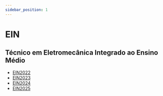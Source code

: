 ```yaml
---
sidebar_position: 1
---
```


# EIN

## Técnico em Eletromecânica Integrado ao Ensino Médio

- [EIN2022](ein2022)
- [EIN2023](ein2023)
- [EIN2024](ein2024)
- [EIN2025](ein2025)
